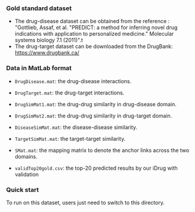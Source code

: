 ### Gold standard dataset
- The drug-disease dataset can be obtained from the reference : "Gottlieb, Assaf, et al. "PREDICT: a method for inferring novel drug indications with application to personalized medicine." Molecular systems biology 7.1 (2011)".t 
- The drug-target dataset can be downloaded from the DrugBank: https://www.drugbank.ca/

### Data in MatLab format
- `DrugDisease.mat`: the drug-disease interactions.
- `DrugTarget.mat`: the drug-target interactions.
- `DrugSimMat1.mat`: the drug-drug similarity in drug-disease domain.
- `DrugSimMat2.mat`: the drug-drug similarity in drug-target domain.
- `DiseaseSimMat.mat`: the disease-disease similarity.
- `TargetSimMat.mat`: the target-target similarity.
- `SMat.mat`: the mapping matrix to denote the anchor links across the two domains.

- `validTop20gold.csv`: the top-20 predicted results by our iDrug with validation

### Quick start
To run on this dataset, users just need to switch to this directory.
